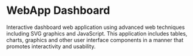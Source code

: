 # WebApp Dashboard
Interactive dashboard web application using advanced web techniques including SVG graphics and JavaScript. This application includes tables, charts, graphics and other user interface components in a manner that promotes interactivity and usability.


